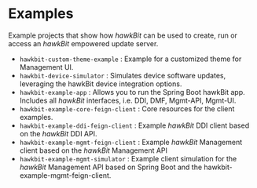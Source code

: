 # Examples

Example projects that show how _hawkBit_ can be used to create, run or access an _hawkBit_ empowered update server.

- `hawkbit-custom-theme-example` : Example for a customized theme for Management UI.
- `hawkbit-device-simulator` : Simulates device software updates, leveraging the hawkBit device integration options.  
- `hawkbit-example-app` : Allows you to run the Spring Boot hawkBit app. Includes all _hawkBit_ interfaces, i.e. DDI, DMF, Mgmt-API, Mgmt-UI.
- `hawkbit-example-core-feign-client` : Core resources for the client examples.
- `hawkbit-example-ddi-feign-client` : Example _hawkBit_ DDI client based on the _hawkBit_ DDI API.
- `hawkbit-example-mgmt-feign-client` : Example _hawkBit_ Management client based on the _hawkBit_ Management API
- `hawkbit-example-mgmt-simulator` : Example client simulation for the _hawkBit_ Management API based on Spring Boot and the hawkbit-example-mgmt-feign-client.